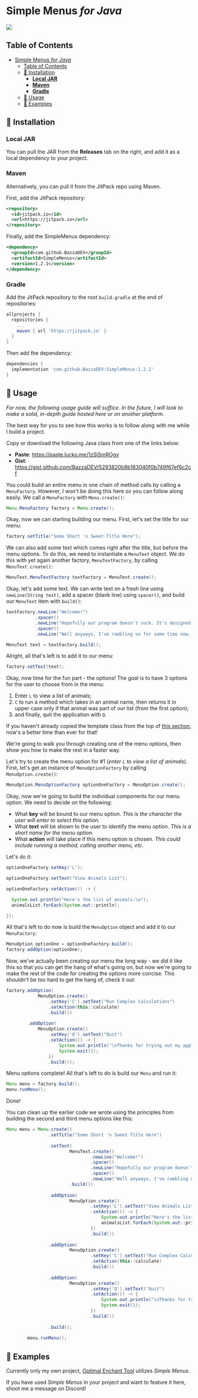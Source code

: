 # Simple Menus *for Java*
[![](https://jitpack.io/v/BazzaDEV/OptimalEnchantTool.svg)](https://jitpack.io/#BazzaDEV/OptimalEnchantTool)

## Table of Contents
- [Simple Menus *for Java*](#simple-menus-for-java)
  - [Table of Contents](#table-of-contents)
  - [💾 Installation](#-installation)
    - [**Local JAR**](#local-jar)
    - [**Maven**](#maven)
    - [**Gradle**](#gradle)
  - [🔎 Usage](#-usage)
  - [🚀 Examples](#-examples)

## 💾 Installation

### **Local JAR**
You can pull the JAR from the **Releases** tab on the right, and add it as a local dependency to your project.

### **Maven**
Alternatively, you can pull it from the JitPack repo using Maven.

First, add the JitPack repository:
```xml
<repository>
  <id>jitpack.io</id>
  <url>https://jitpack.io</url>
</repository>
```
Finally, add the SimpleMenus dependency:
```xml
<dependency>
  <groupId>com.github.BazzaDEV</groupId>
  <artifactId>SimpleMenus</artifactId>
  <version>1.2.1</version>
</dependency>
```

### **Gradle**
Add the JitPack repository to the root `build.gradle` at the end of repositories:
```gradle  
allprojects {
  repositories {
    ...
    maven { url 'https://jitpack.io' }
  }
}
```
Then add the dependency:
```gradle
dependencies {
  implementation 'com.github.BazzaDEV:SimpleMenus:1.2.1'
}
```

## 🔎 Usage

*For now, the following usage guide will suffice. In the future, I will look to make a solid, in-depth guide hosted here or on another platform.*

The best way for you to see how this works is to follow along with me while I build a project.

Copy or download the following Java class from one of the links below:
- **Paste**: https://paste.lucko.me/1zSiSmROgy
- **Gist**: https://gist.github.com/BazzaDEV/5293820b8b183040f0b749f67ef6c2cf

You could build an entire menu in one chain of method calls by calling a `MenuFactory`. However, I won't be doing this here so you can follow along easily. We call a `MenuFactory` with `Menu.create()`:

```java
Menu.MenuFactory factory = Menu.create();
```

Okay, now we can starting building our menu. First, let's set the title for our menu:

```java
factory.setTitle("Some Short 'n Sweet Title Here");
```

We can also add some text which comes right after the title, but before the menu options. To do this, we need to instantiate a `MenuText` object. We do this with yet again another factory, `MenuTextFactory`, by calling `MenuText.create()`:

```java
MenuText.MenuTextFactory textFactory = MenuText.create();
```

Okay, let's add some text. We can write text on a fresh line using `newLine(String text)`, add a spacer (blank line) using `spacer()`, and build our `MenuText` item with `build()`:

```java
textFactory.newLine("Welcome!")
           .spacer()
           .newLine("Hopefully our program doesn't suck. It's designed to be good, but it could also be bad!")
           .spacer()
           .newLine("Well anyways, I've rambling on for some time now. Here are some things to do while you're in here:");

MenuText text = textFactory.build();
```

Alright, all that's left is to add it to our menu:

```java
factory.setText(text);
```

Okay, now time for the fun part - the options! The goal is to have 3 options for the user to choose from in the menu:

1. Enter `L` to view a list of animals;
2. `C` to run a method which takes in an animal name, then returns it in upper case only if that animal was part of our list (from the first option);
3. and finally, quit the application with `Q`.

If you haven't already copied the template class from the top of [this section](#-usage), now's a better time than ever for that!

We're going to walk you through creating one of the menu options, then show you how to make the rest in a faster way.

Let's try to create the menu option for #1 (*enter `L` to view a list of animals*). First, let's get an instance of `MenuOptionFactory` by calling `MenuOption.create()`:

```java
MenuOption.MenuOptionFactory optionOneFactory = MenuOption.create();
```

Okay, now we're going to build the individual components for our menu option. We need to decide on the following:

- What **key** will be bound to our menu option. *This is the character the user will enter to select this option.*
- What **text** will be shown to the user to identify the menu option. *This is a short name for the menu option.*
- What **action** will take place if this menu option is chosen. *This could include running a method, calling another menu, etc.*

Let's do it:

```java
optionOneFactory.setKey('L');

optionOneFactory.setText("View Animals List");

optionOneFactory.setAction(() -> {

  System.out.println("Here's the list of animals:\n");
  animalsList.forEach(System.out::println);

});
```

All that's left to do now is build the `MenuOption` object and add it to our `MenuFactory`:

```java
MenuOption optionOne = optionOneFactory.build();
factory.addOption(optionOne);
```

Now, we've actually been creating our menu the long way - we did it like this so that you can get the hang of what's going on, but now we're going to make the rest of the code for creating the options more concise. This shouldn't be too hard to get the hang of, check it out:

```java
factory.addOption(
            MenuOption.create()
                .setKey('C').setText("Run Complex Calculations")
                .setAction(this::calculate)
                .build())
       
        .addOption(
            MenuOption.create()
                .setKey('Q').setText("Quit")
                .setAction(() -> {
                    System.out.println("\nThanks for trying out my application! Peace.");
                    System.exit(1);
                })
                .build());
```

Menu options complete! All that's left to do is build our `Menu` and run it:

```java
Menu menu = factory.build();
menu.runMenu();
```

Done!

You can clean up the earlier code we wrote using the principles from building the second and third menu options like this:

```java
Menu menu = Menu.create()
                .setTitle("Some Short 'n Sweet Title Here")
                
                .setText(
                        MenuText.create()
                                .newLine("Welcome!")
                                .spacer()
                                .newLine("Hopefully our program doesn't suck. It's designed to be good, but it could also be bad!")
                                .spacer()
                                .newLine("Well anyways, I've rambling on for some time now. Here are some things to do while you're in here:")
                        .build())
                
                .addOption(
                        MenuOption.create()
                                .setKey('L').setText("View Animals List")
                                .setAction(() -> {
                                    System.out.println("Here's the list of animals:\n");
                                    animalsList.forEach(System.out::println);
                                })
                                .build())
                
                .addOption(
                        MenuOption.create()
                                .setKey('C').setText("Run Complex Calculations")
                                .setAction(this::calculate)
                                .build())
                
                .addOption(
                        MenuOption.create()
                                .setKey('Q').setText("Quit")
                                .setAction(() -> {
                                    System.out.println("\nThanks for trying out my application! Peace.");
                                    System.exit(1);
                                })
                                .build())
                
                .build();
        
        menu.runMenu();
```

## 🚀 Examples

Currently only my own project, [Optimal Enchant Tool](https://go.bazza.dev/OET) utilizes *Simple Menus*.

If you have used *Simple Menus* in your project and want to feature it here, shoot me a message on Discord!
